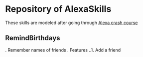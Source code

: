 # Repository of AlexaSkills
These skills are modeled after going through [Alexa crash course](https://developer.amazon.com/en-US/alexa/alexa-skills-kit/get-deeper/tutorials-code-samples/build-an-engaging-alexa-skill)

## RemindBirthdays
. Remember names of friends
. Features 
..1. Add a friend
